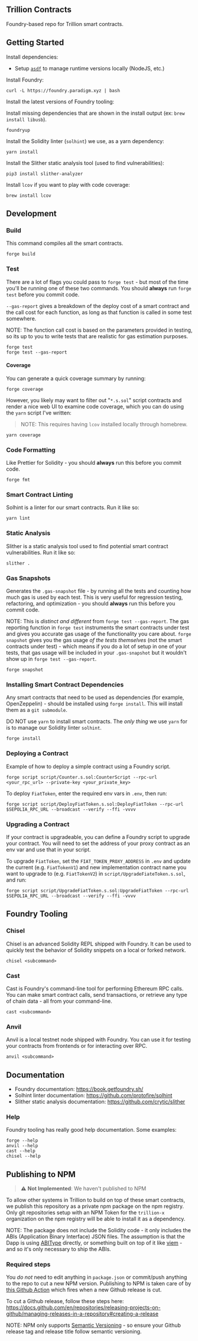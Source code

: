 ## Trillion Contracts

Foundry-based repo for Trillion smart contracts.

## Getting Started

Install dependencies:

- Setup [`asdf`](https://asdf-vm.com/) to manage runtime versions locally (NodeJS, etc.)

Install Foundry:

```shell
curl -L https://foundry.paradigm.xyz | bash
```

Install the latest versions of Foundry tooling:

Install missing dependencies that are shown in the install output (ex: `brew install libusb`).

```shell
foundryup
```

Install the Solidity linter (`solhint`) we use, as a yarn dependency:

```shell
yarn install
```

Install the Slither static analysis tool (used to find vulnerabilities):

```shell
pip3 install slither-analyzer
```

Install `lcov` if you want to play with code coverage:

```shell
brew install lcov
```

## Development

### Build

This command compiles all the smart contracts.

```shell
forge build
```

### Test

There are a lot of flags you could pass to `forge test` - but most of the time you'll be running one of these two commands. You should **always** run `forge test` before you commit code.

`--gas-report` gives a breakdown of the deploy cost of a smart contract and the call cost for each function, as long as that function is called in some test somewhere.

NOTE: The function call cost is based on the parameters provided in testing, so its up to you to write tests that are realistic for gas estimation purposes.

```shell
forge test
forge test --gas-report
```

#### Coverage

You can generate a quick coverage summary by running:

```shell
forge coverage
```

However, you likely may want to filter out "`*.s.sol`" script contracts and render a nice web UI to examine code coverage, which you can do using the `yarn` script I've written:

> NOTE: This requires having `lcov` installed locally through homebrew.

```shell
yarn coverage
```

### Code Formatting

Like Prettier for Solidity - you should **always** run this before you commit code.

```shell
forge fmt
```

### Smart Contract Linting

Solhint is a linter for our smart contracts. Run it like so:

```shell
yarn lint
```

### Static Analysis

Slither is a static analysis tool used to find potential smart contract vulnerabilities. Run it like so:

```shell
slither .
```

### Gas Snapshots

Generates the `.gas-snapshot` file - by running all the tests and counting how much gas is used by each test. This is very useful for regression testing, refactoring, and optimization - you should **always** run this before you commit code.

NOTE: This is _distinct and different_ from `forge test --gas-report`. The gas reporting function in `forge test` instruments the smart contracts under test and gives you accurate gas usage of the functionality you care about. `forge snapshot` gives you the gas usage _of the tests themselves_ (not the smart contracts under test) - which means if you do a lot of setup in one of your tests, that gas usage will be included in your `.gas-snapshot` but it wouldn't show up in `forge test --gas-report`.

```shell
forge snapshot
```

### Installing Smart Contract Dependencies

Any smart contracts that need to be used as dependencies (for example, OpenZeppelin) - should be installed using `forge install`. This will install them as a `git submodule`.

DO NOT use `yarn` to install smart contracts. The _only thing_ we use `yarn` for is to manage our Solidity linter `solhint`.

```shell
forge install
```

### Deploying a Contract

Example of how to deploy a simple contract using a Foundry script.

```shell
forge script script/Counter.s.sol:CounterScript --rpc-url <your_rpc_url> --private-key <your_private_key>
```

To deploy `FiatToken`, enter the required env vars in `.env`, then run:

```shell
forge script script/DeployFiatToken.s.sol:DeployFiatToken --rpc-url $SEPOLIA_RPC_URL --broadcast --verify --ffi -vvvv
```

### Upgrading a Contract

If your contract is upgradeable, you can define a Foundry script to upgrade your contract. You will need to set the address of your proxy contract as an env var and use that in your script.

To upgrade `FiatToken`, set the `FIAT_TOKEN_PROXY_ADDRESS` in `.env` and update the current (e.g. `FiatTokenV1`) and new implementation contract name you want to upgrade to (e.g. `FiatTokenV2`) in `script/UpgradeFiateToken.s.sol`, and run:

```shell
forge script script/UpgradeFiatToken.s.sol:UpgradeFiatToken --rpc-url $SEPOLIA_RPC_URL --broadcast --verify --ffi -vvvv
```

## Foundry Tooling

### Chisel

Chisel is an advanced Solidity REPL shipped with Foundry. It can be used to quickly test the behavior of Solidity snippets on a local or forked network.

```shell
chisel <subcommand>
```

### Cast

Cast is Foundry's command-line tool for performing Ethereum RPC calls. You can make smart contract calls, send transactions, or retrieve any type of chain data - all from your command-line.

```shell
cast <subcommand>
```

### Anvil

Anvil is a local testnet node shipped with Foundry. You can use it for testing your contracts from frontends or for interacting over RPC.

```shell
anvil <subcommand>
```

## Documentation

- Foundry documentation: <https://book.getfoundry.sh/>
- Solhint linter documentation: <https://github.com/protofire/solhint>
- Slither static analysis documentation: <https://github.com/crytic/slither>

### Help

Foundry tooling has really good help documentation. Some examples:

```shell
forge --help
anvil --help
cast --help
chisel --help
```

## Publishing to NPM

> :warning: **Not Implemented**: We haven't published to NPM

To allow other systems in Trillion to build on top of these smart contracts, we publish this repository as a private npm package on the npm registry. Only git repositories setup with an NPM Token for the `trillion-x` organization on the npm registry will be able to install it as a dependency.

NOTE: The package does not include the Solidity code - it only includes the ABIs (Application Binary Interface) JSON files. The assumption is that the Dapp is using [ABIType](https://abitype.dev/) directly, or something built on top of it like [viem](https://viem.sh/) - and so it's only necessary to ship the ABIs.

### Required steps

You _do not_ need to edit anything in `package.json` or commit/push anything to the repo to cut a new NPM version. Publishing to NPM is taken care of by [this Github Action](.github/workflows/publish_npm.yml) which fires when a new Github release is cut.

To cut a Github release, follow these steps here: <https://docs.github.com/en/repositories/releasing-projects-on-github/managing-releases-in-a-repository#creating-a-release>

NOTE: NPM only supports [Semantic Versioning](https://semver.org/) - so ensure your Github release tag and release title follow semantic versioning.
